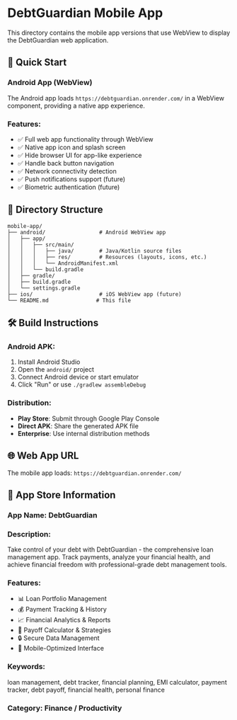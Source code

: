# DebtGuardian Mobile App

This directory contains the mobile app versions that use WebView to display the DebtGuardian web application.

## 🚀 Quick Start

### Android App (WebView)

The Android app loads `https://debtguardian.onrender.com/` in a WebView component, providing a native app experience.

### Features:

- ✅ Full web app functionality through WebView
- ✅ Native app icon and splash screen
- ✅ Hide browser UI for app-like experience
- ✅ Handle back button navigation
- ✅ Network connectivity detection
- ✅ Push notifications support (future)
- ✅ Biometric authentication (future)

## 📁 Directory Structure

```
mobile-app/
├── android/                 # Android WebView app
│   ├── app/
│   │   ├── src/main/
│   │   │   ├── java/        # Java/Kotlin source files
│   │   │   ├── res/         # Resources (layouts, icons, etc.)
│   │   │   └── AndroidManifest.xml
│   │   └── build.gradle
│   ├── gradle/
│   ├── build.gradle
│   └── settings.gradle
├── ios/                     # iOS WebView app (future)
└── README.md               # This file
```

## 🛠 Build Instructions

### Android APK:

1. Install Android Studio
2. Open the `android/` project
3. Connect Android device or start emulator
4. Click "Run" or use `./gradlew assembleDebug`

### Distribution:

- **Play Store**: Submit through Google Play Console
- **Direct APK**: Share the generated APK file
- **Enterprise**: Use internal distribution methods

## 🌐 Web App URL

The mobile app loads: `https://debtguardian.onrender.com/`

## 📱 App Store Information

### App Name: DebtGuardian

### Description:

Take control of your debt with DebtGuardian - the comprehensive loan management app. Track payments, analyze your financial health, and achieve financial freedom with professional-grade debt management tools.

### Features:

- 📊 Loan Portfolio Management
- 💰 Payment Tracking & History
- 📈 Financial Analytics & Reports
- 🎯 Payoff Calculator & Strategies
- 🔒 Secure Data Management
- 📱 Mobile-Optimized Interface

### Keywords:

loan management, debt tracker, financial planning, EMI calculator, payment tracker, debt payoff, financial health, personal finance

### Category: Finance / Productivity

